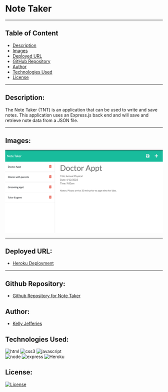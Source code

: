# Note Taker

-------
## Table of Content

- [Description](#description)
- [Images](#images)
- [Deployed URL](#deployed-url)
- [GitHub Repository](#github-repository)
- [Author](#author)  
- [Technologies Used](#technologies-used) 
- [License](#license)

-------
## Description:  

The Note Taker (TNT) is an application that can be used to write and save notes. This application uses an Express.js back end and will save and retrieve note data from a JSON file.

-------
## Images:

![Image of deployed Note Taker page](./assets/images/note-taker.jpg)

----
## Deployed URL:

- [Heroku Deployment](https://note-taker-2022-3.herokuapp.com/)
----
## Github Repository:

- [Github Repository for Note Taker](https://github.com/ksjefferies/note-taker)

## Author:

- [Kelly Jefferies](https://github.com/ksjefferies)

## Technologies Used:

![html](https://img.shields.io/badge/HTML5-E34F26?style=for-the-badge&logo=html5&logoColor=white)
![css3](https://img.shields.io/badge/CSS3-1572B6?style=for-the-badge&logo=css3&logoColor=white)
![javascript](https://img.shields.io/badge/JavaScript-323330?style=for-the-badge&logo=javascript&logoColor=F7DF1E)  
![node](https://img.shields.io/badge/Node.js-339933?style=for-the-badge&logo=nodedotjs&logoColor=white)
![express](https://img.shields.io/badge/Express.js-000000?style=for-the-badge&logo=express&logoColor=white)
![Heroku](https://img.shields.io/badge/Heroku-430098?style=for-the-badge&logo=heroku&logoColor=white)

## License:

[![License](https://img.shields.io/badge/License-MIT%20License-Green)](http://choosealicense.com/licenses/mit/)